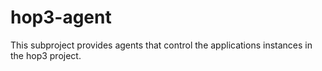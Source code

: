 # hop3-agent

This subproject provides agents that control the applications instances in the hop3 project.

